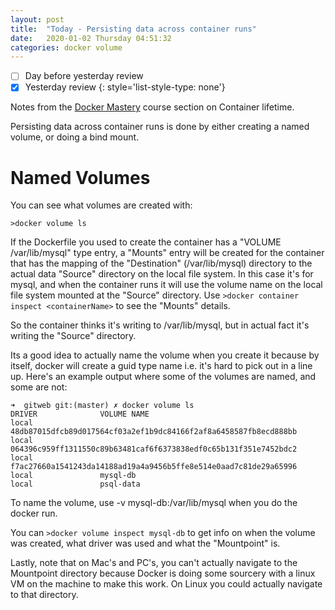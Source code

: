 ```yaml
---
layout: post
title:  "Today - Persisting data across container runs"
date:   2020-01-02 Thursday 04:51:32
categories: docker volume
---
```

- [ ] Day before yesterday review
- [x] Yesterday review
{: style='list-style-type: none'}

Notes from the [Docker Mastery][docker-mastery] course section on Container lifetime.

Persisting data across container runs is done by either creating a named volume, or doing a bind mount.

# Named Volumes

You can see what volumes are created with:

`>docker volume ls`

If the Dockerfile you used to create the container has a "VOLUME /var/lib/mysql" type entry, a "Mounts" entry will be created for the container that has the mapping of the "Destination" (/var/lib/mysql) directory to the actual data "Source" directory on the local file system.  In this case it's for mysql, and when the container runs it will use the volume name on the local file system mounted at the "Source" directory.  Use `>docker container inspect <containerName>` to see the "Mounts" details.

So the container thinks it's writing to /var/lib/mysql, but in actual fact it's writing the "Source" directory.  

Its a good idea to actually name the volume when you create it because by itself, docker will create a guid type name i.e. it's hard to pick out in a line up.  Here's an example output where some of the volumes are named, and some are not:

```
➜  gitweb git:(master) ✗ docker volume ls
DRIVER              VOLUME NAME
local               48db87015dfcb89d017564cf03a2ef1b9dc84166f2af8a6458587fb8ecd888bb
local               064396c959ff1311550c89b63481caf6f6373838edf0c65b131f351e7452bdc2
local               f7ac27660a1541243da14188ad19a4a9456b5ffe8e514e0aad7c81de29a65996
local               mysql-db
local               psql-data
```

To name the volume, use -v mysql-db:/var/lib/mysql when you do the docker run.

You can `>docker volume inspect mysql-db` to get info on when the volume was created, what driver was used and what the "Mountpoint" is.

Lastly, note that on Mac's and PC's, you can't actually navigate to the Mountpoint directory because Docker is doing some sourcery with a linux VM on the machine to make this work.  On Linux you could actually navigate to that directory.

[docker-mastery]: https://www.udemy.com/course/docker-mastery
